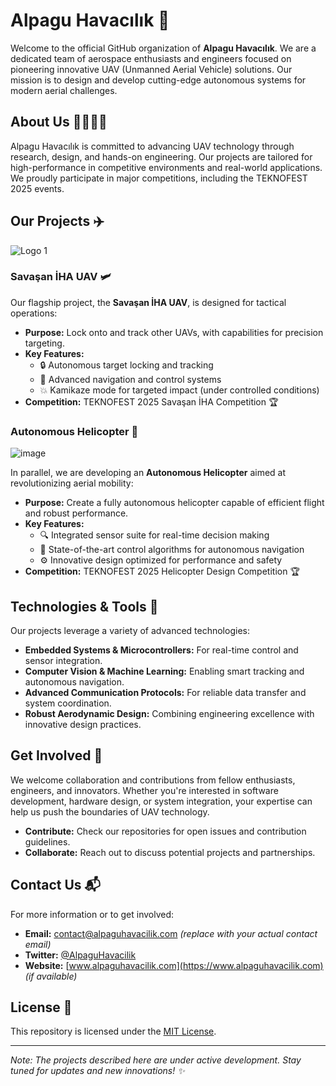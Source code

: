 # Alpagu Havacılık 🚀

Welcome to the official GitHub organization of **Alpagu Havacılık**. We are a dedicated team of aerospace enthusiasts and engineers focused on pioneering innovative UAV (Unmanned Aerial Vehicle) solutions. Our mission is to design and develop cutting-edge autonomous systems for modern aerial challenges.

## About Us 👩‍💻👨‍💻

Alpagu Havacılık is committed to advancing UAV technology through research, design, and hands-on engineering. Our projects are tailored for high-performance in competitive environments and real-world applications. We proudly participate in major competitions, including the TEKNOFEST 2025 events.

## Our Projects ✈️
![Logo 1](https://github.com/user-attachments/assets/934c66b0-2792-47d3-affb-eee9c23e4ef6)

### Savaşan İHA UAV 🛩️
Our flagship project, the **Savaşan İHA UAV**, is designed for tactical operations:
- **Purpose:** Lock onto and track other UAVs, with capabilities for precision targeting.
- **Key Features:**
  - 🔒 Autonomous target locking and tracking
  - 🧭 Advanced navigation and control systems
  - 💥 Kamikaze mode for targeted impact (under controlled conditions)
- **Competition:** TEKNOFEST 2025 Savaşan İHA Competition 🏆

### Autonomous Helicopter 🚁
![image](https://github.com/user-attachments/assets/f35daf29-428e-44df-8817-363583747395)

In parallel, we are developing an **Autonomous Helicopter** aimed at revolutionizing aerial mobility:
- **Purpose:** Create a fully autonomous helicopter capable of efficient flight and robust performance.
- **Key Features:**
  - 🔍 Integrated sensor suite for real-time decision making
  - 🤖 State-of-the-art control algorithms for autonomous navigation
  - ⚙️ Innovative design optimized for performance and safety
- **Competition:** TEKNOFEST 2025 Helicopter Design Competition 🏆

## Technologies & Tools 🔧

Our projects leverage a variety of advanced technologies:
- **Embedded Systems & Microcontrollers:** For real-time control and sensor integration.
- **Computer Vision & Machine Learning:** Enabling smart tracking and autonomous navigation.
- **Advanced Communication Protocols:** For reliable data transfer and system coordination.
- **Robust Aerodynamic Design:** Combining engineering excellence with innovative design practices.

## Get Involved 🤝

We welcome collaboration and contributions from fellow enthusiasts, engineers, and innovators. Whether you're interested in software development, hardware design, or system integration, your expertise can help us push the boundaries of UAV technology.

- **Contribute:** Check our repositories for open issues and contribution guidelines.
- **Collaborate:** Reach out to discuss potential projects and partnerships.

## Contact Us 📬

For more information or to get involved:
- **Email:** [contact@alpaguhavacilik.com](mailto:contact@alpaguhavacilik.com) *(replace with your actual contact email)*
- **Twitter:** [@AlpaguHavacilik](https://twitter.com/AlpaguHavacilik)
- **Website:** [www.alpaguhavacilik.com](https://www.alpaguhavacilik.com) *(if available)*

## License 📄

This repository is licensed under the [MIT License](LICENSE).

---

*Note: The projects described here are under active development. Stay tuned for updates and new innovations! ✨*
